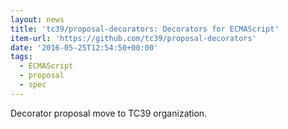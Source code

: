 ```yaml
---
layout: news
title: 'tc39/proposal-decorators: Decorators for ECMAScript'
item-url: 'https://github.com/tc39/proposal-decorators'
date: '2016-05-25T12:54:50+00:00'
tags:
  - ECMAScript
  - proposal
  - spec
---
```

Decorator proposal move to TC39 organization.
